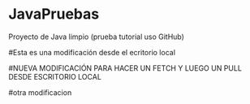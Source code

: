 # JavaPruebas
Proyecto de Java limpio (prueba tutorial uso GitHub)

#Esta es una modificación desde el ecritorio local

#NUEVA MODIFICACIÓN PARA HACER UN FETCH Y LUEGO UN PULL DESDE ESCRITORIO LOCAL

#otra modificacion
